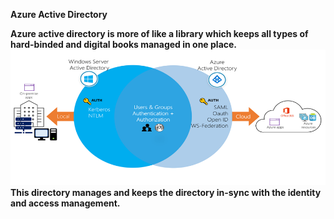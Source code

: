 <b>Azure Active Directory<b>

Azure active directory is more of like a library which keeps all types of hard-binded and digital books managed in one place.
![Azure Active Directory](https://github.com/cloud-devops-enthusiast/POC-AZ-104_Azure-Administrator/blob/b23c9c859fb8edefa8929cbab1ae8f5dd6796c23/Manage%20Azure%20identities%20and%20governance/Images/azure-active-directory.png "Azure Active Directory")
This directory manages and keeps the directory in-sync with the identity and access management.